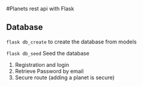 #Planets rest api with Flask

## Database
`flask db_create` to create the database from models

`flask db_seed` Seed the database 


1. Registration and login
2. Retrieve Password by email
3. Secure route (adding a planet is secure)